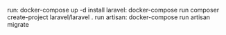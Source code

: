 run: docker-compose up -d
install laravel: docker-compose run composer create-project laravel/laravel .
run artisan: docker-compose run artisan migrate